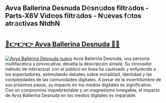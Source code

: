 ## Avva Ballerina Desnuda D𝚎sn𝚞dos filtr𝚊dos - Parts-X6V Vid𝚎os filtr𝚊dos - N𝚞evas f𝚘tos atr𝚊ctivas NtdhN

# <h2><a href="http://mb8b1sg.tromn.icu/?c=Avva+Ballerina+Desnuda">🔗👉👉👉 Avva Ballerina Desnuda 🔗🔗</a></h2>

[![Avva Ballerina Desnuda nuevo](https://i.imgur.com/pEAQMta.gif)](http://mb8b1sg.tromn.icu/?c=Avva+Ballerina+Desnuda)
Avva Ballerina Desnuda, una persona multifacética y provocativa, desafía la descripción simple. Su innovador método de interactuar con el público en línea ha cautivado y enfurecido a los espectadores, estimulando debates sobre moralidad, identidad y las complejidades de las comunidades digitales. A pesar de la incertidumbre de sus próximos pasos, su impacto en los medios digitales es significativo. Con un compromiso inquebrantable y un magnetismo innegable, el impacto de Avva Ballerina Desnuda en los medios digitales es imparable.

